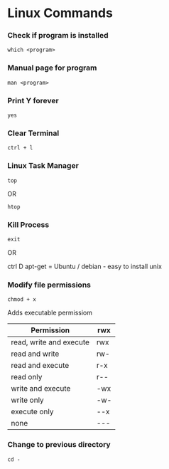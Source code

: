 # Linux Commands

### Check if program is installed

```
which <program> 
```

### Manual page for program 

```
man <program>
```

### Print Y forever

```
yes
```

### Clear Terminal 

```
ctrl + l 
```

### Linux Task Manager

```
top 
```

OR 

```
htop 
````

### Kill Process

```
exit
```

OR 

ctrl D 
apt-get = Ubuntu / debian - easy to install unix 

### Modify file permissions

```
chmod + x
```
Adds executable permissiom 

|Permission	         |rwx
|------------------------|------
|read, write and execute |rwx
|read and write	         |rw-
|read and execute	 |r-x
|read only     	         |r--
|write and execute	 |-wx
|write only	         |-w-
|execute only	         |--x
|none	                 |---


### Change to previous directory

```
cd - 
```
